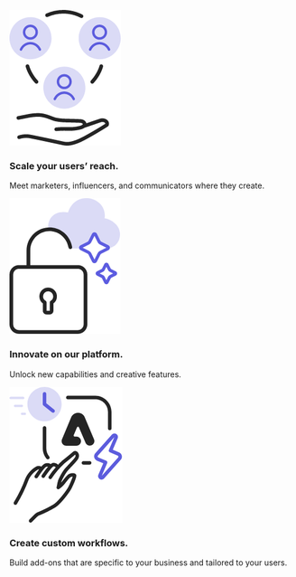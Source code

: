 
<TextBlock slots="image, heading, text" width="33%" theme="light"  className="creatorToolBox"/>

![Icon showing people becoming connected in a graph](../images/Creator_Tool_1.png)

### Scale your users’ reach.

Meet marketers, influencers, and communicators where they create.

<TextBlock slots="image, heading, text" width="33%"  theme="light" className="creatorToolBox" />

![Icon showing an unlocked padlock](../images/Creator_Tool_2.png)

### Innovate on our platform.

Unlock new capabilities and creative features.

<TextBlock slots="image, heading, text" width="33%"  theme="light" className="creatorToolBox" />

![Hand hovering over an Adobe Express logo, a clock icon to indicate that users' save time, and a lightning bolt to indicate that users' workflows are supercharged](../images/Creator_Tool_3.png)

### Create custom workflows.

Build add-ons that are specific to your business and tailored to your users.
